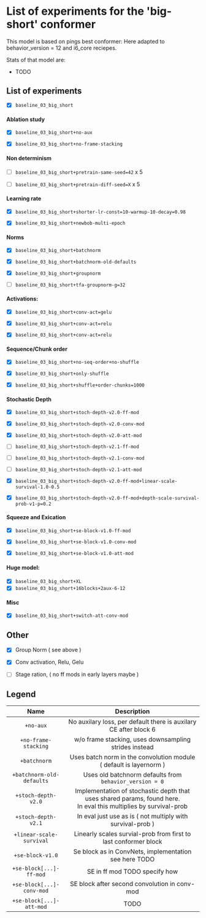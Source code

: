 # List of experiments for the 'big-short' conformer

This model is based on pings best conformer: Here adapted to behavior_version = 12 and i6_core reciepes.

Stats of that model are:

- TODO


## List of experiments


- [x] `baseline_03_big_short`


#### Ablation study


- [x] `baseline_03_big_short+no-aux`
- [x] `baseline_03_big_short+no-frame-stacking`


#### Non determinism 

- [ ] `baseline_03_big_short+pretrain-same-seed=42` x 5
- [ ] `baseline_03_big_short+pretrain-diff-seed=X` x 5


#### Learning rate


- [x] `baseline_03_big_short+shorter-lr-const=10-warmup-10-decay=0.98`
- [x] `baseline_03_big_short+newbob-multi-epoch`


#### Norms


- [x] `baseline_03_big_short+batchnorm`
- [x] `baseline_03_big_short+batchnorm-old-defaults`
- [x] `baseline_03_big_short+groupnorm`
- [ ] `baseline_03_big_short+tfa-groupnorm-g=32`


#### Activations:

- [x] `baseline_03_big_short+conv-act=gelu`
- [x] `baseline_03_big_short+conv-act=relu`
- [x] `baseline_03_big_short+conv-act=relu`


#### Sequence/Chunk order


- [x] `baseline_03_big_short+no-seq-order+no-shuffle`
- [x] `baseline_03_big_short+only-shuffle`
- [x] `baseline_03_big_short+shuffle+order-chunks=1000`


#### Stochastic Depth 


- [x] `baseline_03_big_short+stoch-depth-v2.0-ff-mod`
- [x] `baseline_03_big_short+stoch-depth-v2.0-conv-mod`
- [x] `baseline_03_big_short+stoch-depth-v2.0-att-mod`

- [ ] `baseline_03_big_short+stoch-depth-v2.1-ff-mod`
- [ ] `baseline_03_big_short+stoch-depth-v2.1-conv-mod`
- [ ] `baseline_03_big_short+stoch-depth-v2.1-att-mod`

- [x] `baseline_03_big_short+stoch-depth-v2.0-ff-mod+linear-scale-survival-1.0-0.5`
- [x] `baseline_03_big_short+stoch-depth-v2.0-ff-mod+depth-scale-survival-prob-v1-p=0.2`


#### Squeeze and Exication


- [x] `baseline_03_big_short+se-block-v1.0-ff-mod` 
- [x] `baseline_03_big_short+se-block-v1.0-conv-mod` 
- [x] `baseline_03_big_short+se-block-v1.0-att-mod` 


#### Huge model:


- [x] `baseline_03_big_short+XL`
- [x] `baseline_03_big_short+16blocks+2aux-6-12`

#### Misc

- [x] `baseline_03_big_short+switch-att-conv-mod`


## Other

- [x] Group Norm ( see above )
- [x] Conv activation, Relu, Gelu
- [ ] Stage ration, ( no ff mods in early layers maybe )


## Legend

| Name | Description |
| :----: | :---: |
| `+no-aux` | No auxilary loss, per default there is auxilary CE after block 6 | 
| `+no-frame-stacking` | w/o frame stacking, uses downsampling strides instead |
| `+batchnorm` | Uses batch norm in the convolution module ( default is layernorm ) |
| `+batchnorm-old-defaults` | Uses old batchnorm defaults from `behavior_version = 0` |
| `+stoch-depth-v2.0` | Implementation of stochastic depth that uses shared params, found here. <br/> In eval this multiplies by survival-prob |
| `+stoch-depth-v2.1` | In eval just use as is ( not multiply with survival-prob ) |
| `+linear-scale-survival` | Linearly scales survial-prob from first to last conformer block |
| `+se-block-v1.0` | Se block as in ConvNets, implementation see here TODO |
| `+se-block[...]-ff-mod` | SE in ff mod TODO specify how |
| `+se-block[...]-conv-mod` | SE block after second convolution in conv-mod |
| `+se-block[...]-att-mod` | TODO |
